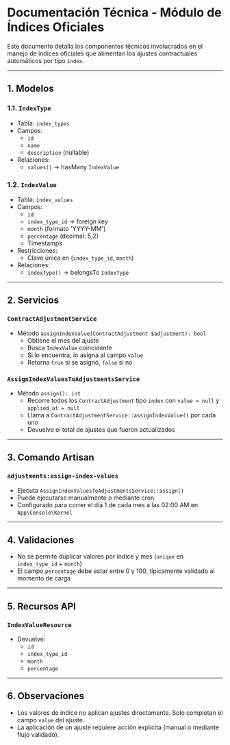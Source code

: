 # Documentación Técnica - Módulo de Índices Oficiales

Este documento detalla los componentes técnicos involucrados en el manejo de índices oficiales que alimentan los ajustes contractuales automáticos por tipo `index`.

---

## 1. Modelos

### 1.1. `IndexType`
- Tabla: `index_types`
- Campos:
  - `id`
  - `name`
  - `description` (nullable)
- Relaciones:
  - `values()` → hasMany `IndexValue`

### 1.2. `IndexValue`
- Tabla: `index_values`
- Campos:
  - `id`
  - `index_type_id` → foreign key
  - `month` (formato 'YYYY-MM')
  - `percentage` (decimal: 5,2)
  - Timestamps
- Restricciones:
  - Clave única en (`index_type_id`, `month`)
- Relaciones:
  - `indexType()` → belongsTo `IndexType`

---

## 2. Servicios

### `ContractAdjustmentService`
- Método `assignIndexValue(ContractAdjustment $adjustment): bool`
  - Obtiene el mes del ajuste
  - Busca `IndexValue` coincidente
  - Si lo encuentra, lo asigna al campo `value`
  - Retorna `true` si se asignó, `false` si no

### `AssignIndexValuesToAdjustmentsService`
- Método `assign(): int`
  - Recorre todos los `ContractAdjustment` tipo `index` con `value = null` y `applied_at = null`
  - Llama a `ContractAdjustmentService::assignIndexValue()` por cada uno
  - Devuelve el total de ajustes que fueron actualizados

---

## 3. Comando Artisan

### `adjustments:assign-index-values`
- Ejecuta `AssignIndexValuesToAdjustmentsService::assign()`
- Puede ejecutarse manualmente o mediante cron
- Configurado para correr el día 1 de cada mes a las 02:00 AM en `App\Console\Kernel`

---

## 4. Validaciones

- No se permite duplicar valores por índice y mes (`unique` en `index_type_id` + `month`)
- El campo `percentage` debe estar entre 0 y 100, típicamente validado al momento de carga

---

## 5. Recursos API

### `IndexValueResource`
- Devuelve:
  - `id`
  - `index_type_id`
  - `month`
  - `percentage`

---

## 6. Observaciones

- Los valores de índice no aplican ajustes directamente. Solo completan el campo `value` del ajuste.
- La aplicación de un ajuste requiere acción explícita (manual o mediante flujo validado).

